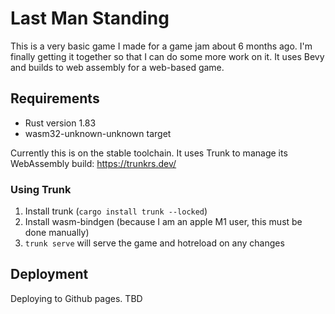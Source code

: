 # Last Man Standing

This is a very basic game I made for a game jam about 6 months ago. I'm finally getting it together so that I can do some more work on it. It uses Bevy and builds to web assembly for a web-based game.

## Requirements

+ Rust version 1.83
+ wasm32-unknown-unknown target

Currently this is on the stable toolchain. It uses Trunk to manage its WebAssembly build: https://trunkrs.dev/

### Using Trunk

1) Install trunk (`cargo install trunk --locked`)
1) Install wasm-bindgen (because I am an apple M1 user, this must be done manually)
1) `trunk serve` will serve the game and hotreload on any changes

## Deployment

Deploying to Github pages. TBD
